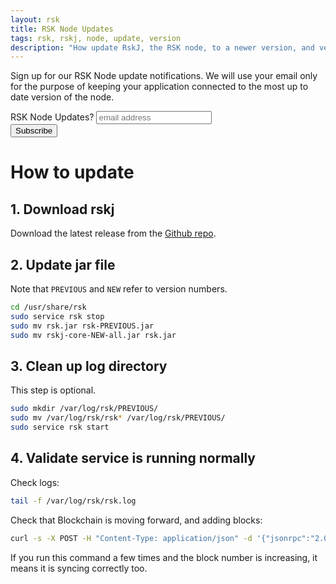```yaml
---
layout: rsk
title: RSK Node Updates
tags: rsk, rskj, node, update, version
description: "How update RskJ, the RSK node, to a newer version, and verify that it works correctly. Also sign up for updates to get notified when there is a new version released."
---
```


Sign up for our RSK Node update notifications. We will use your email only for the purpose of keeping your application connected to the most up to date version of the node.

<!-- Begin Mailchimp Signup Form -->
<link href="//cdn-images.mailchimp.com/embedcode/slim-10_7.css" rel="stylesheet" type="text/css">
<style>#mc_embed_signup form { padding: 0; }</style>
<div id="mc_embed_signup">
<form action="https://rifos.us15.list-manage.com/subscribe/post?u=f52247d792ffe22c6f7be1379&amp;id=bb20694a36" method="post" id="mc-embedded-subscribe-form" name="mc-embedded-subscribe-form" class="validate" target="_blank" novalidate>
    <div id="mc_embed_signup_scroll">
    <label for="mce-EMAIL">RSK Node Updates?</label>
    <input type="email" value="" name="EMAIL" class="email" id="mce-EMAIL" placeholder="email address" required>
    <div style="position: absolute; left: -5000px;" aria-hidden="true"><input type="text" name="b_f52247d792ffe22c6f7be1379_bb20694a36" tabindex="-1" value=""></div>
    <div class="clear"><input type="submit" value="Subscribe" name="subscribe" id="mc-embedded-subscribe" class="button rounded"></div>
    </div>
</form>
</div>
<!--End mc_embed_signup-->

# How to update

## 1. Download rskj

Download the latest release from the [Github repo](https://github.com/rsksmart/rskj/releases).

## 2. Update jar file

Note that `PREVIOUS` and `NEW` refer to version numbers.

```bash
cd /usr/share/rsk
sudo service rsk stop
sudo mv rsk.jar rsk-PREVIOUS.jar
sudo mv rskj-core-NEW-all.jar rsk.jar
```

## 3. Clean up log directory

This step is optional.

```bash
sudo mkdir /var/log/rsk/PREVIOUS/
sudo mv /var/log/rsk/rsk* /var/log/rsk/PREVIOUS/
sudo service rsk start
```

## 4. Validate service is running normally

Check logs:

```bash
tail -f /var/log/rsk/rsk.log
```

Check that Blockchain is moving forward, and adding blocks:

```bash
curl -s -X POST -H "Content-Type: application/json" -d '{"jsonrpc":"2.0","method":"eth_blockNumber", "params": {},  "id":123}' http://127.0.0.1:4444 | jq .result | tr -d '"' | awk '{print "printf \"%d\\n\" "$0}' | sh
```

If you run this command a few times and the block number is increasing,
it means it is syncing correctly too.
